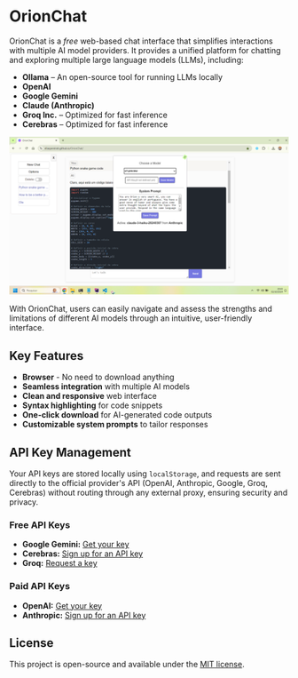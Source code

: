 # OrionChat

OrionChat is a *free* web-based chat interface that simplifies interactions with multiple AI model providers.
It provides a unified platform for chatting and exploring multiple large language models (LLMs), including:

- **Ollama** – An open-source tool for running LLMs locally
- **OpenAI**
- **Google Gemini**
- **Claude (Anthropic)**
- **Groq Inc.** – Optimized for fast inference
- **Cerebras** – Optimized for fast inference

![OrionChat Screenshot](imgs/screenshot.png "OrionChat Screenshot")


With OrionChat, users can easily navigate and assess the strengths and limitations of different AI models through an intuitive,
user-friendly interface.

## Key Features

- **Browser** - No need to download anything
- **Seamless integration** with multiple AI models
- **Clean and responsive** web interface
- **Syntax highlighting** for code snippets
- **One-click download** for AI-generated code outputs
- **Customizable system prompts** to tailor responses

## API Key Management

Your API keys are stored locally using `localStorage`, and requests are sent directly to the official provider's API
(OpenAI, Anthropic, Google, Groq, Cerebras) without routing through any external proxy, ensuring security and privacy.

### Free API Keys

- **Google Gemini:** [Get your key](https://aistudio.google.com/app/apikey)
- **Cerebras:** [Sign up for an API key](https://cloud.cerebras.ai/platform/)
- **Groq:** [Request a key](https://console.groq.com/keys)

### Paid API Keys

- **OpenAI:** [Get your key](https://platform.openai.com/api-keys)
- **Anthropic:** [Sign up for an API key](https://console.anthropic.com/settings/keys)

## License

This project is open-source and available under the [MIT license](LICENSE).